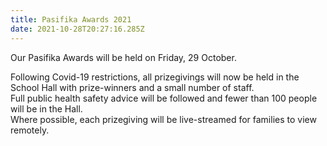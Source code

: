 ```yaml
---
title: Pasifika Awards 2021
date: 2021-10-28T20:27:16.285Z
---
```

Our Pasifika Awards will be held on Friday, 29 October.

Following Covid-19 restrictions, all prizegivings will now be held in the School Hall with prize-winners and a small number of staff.  
Full public health safety advice will be followed and fewer than 100 people will be in the Hall.  
Where possible, each prizegiving will be live-streamed for families to view remotely.
